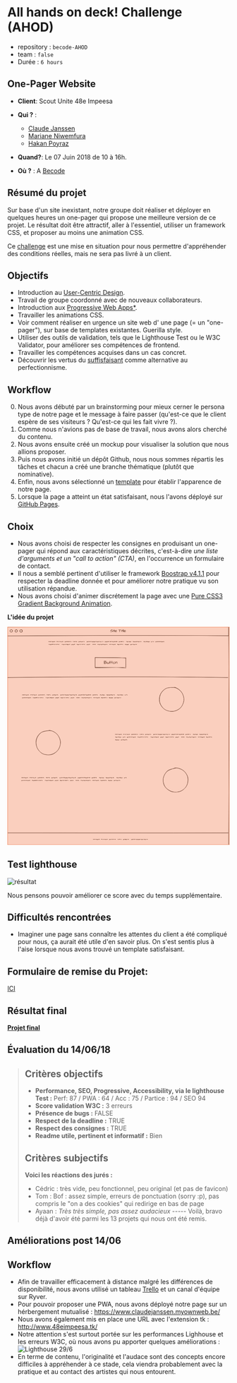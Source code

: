 # All hands on deck! Challenge (AHOD)

- repository : `becode-AHOD`
- team : `false`
- Durée : `6 hours`


## One-Pager Website
- **Client**: Scout Unite 48e Impeesa

- **Qui ?** : 
  - [Claude Janssen](https://github.com/ClaudeJanssenPro)
  - [Mariane Niwemfura](https://github.com/MarianeNiwe)
  - [Hakan Poyraz](https://github.com/Plouck)

- **Quand?**: Le 07 Juin 2018 de 10 à 16h.

- **Où ?**  : A [Becode](https://github.com/becodeorg/)


## Résumé du projet

Sur base d'un site inexistant, notre groupe doit réaliser et déployer en quelques heures un one-pager qui propose une meilleure version de ce projet. Le résultat doit être attractif, aller à l'essentiel, utiliser un framework CSS, et proposer au moins une animation CSS.

Ce [challenge](https://github.com/becodeorg/lovelace-2/tree/master/Projects/challenge-six-hours-team) est une mise en situation pour nous permettre d'appréhender des conditions réelles, mais ne sera pas livré à un client.


## Objectifs

- Introduction au [User-Centric Design](https://blog.prototypr.io/introduction-to-user-centered-design-approach-b0770974789e).
- Travail de groupe coordonné avec de nouveaux collaborateurs.
- Introduction aux [Progressive Web Apps*](https://dev.to/pixeline/the-easy-way-to-turn-a-website-into-a-progressive-web-app-77g).
- Travailler les animations CSS.
- Voir comment réaliser en urgence un site web d' une page (= un "one-pager"), sur base de templates existantes. Guerilla style.
- Utiliser des outils de validation, tels que le Lighthouse Test ou le W3C Validator, pour améliorer ses compétences de frontend.
- Travailler les compétences acquises dans un cas concret.
- Découvrir les vertus du [suffisfaisant](https://fr.wikipedia.org/wiki/Satisficing) comme alternative au perfectionnisme.

## Workflow

0. Nous avons débuté par un brainstorming pour mieux cerner le persona type de notre page et le message à faire passer (qu'est-ce que le client espère de ses visiteurs ? Qu'est-ce qui les fait vivre ?). 
1. Comme nous n'avions pas de base de travail, nous avons alors cherché du contenu. 
2. Nous avons ensuite créé un mockup pour visualiser la solution que nous allions proposer.
3. Puis nous avons initié un dépôt Github, nous nous sommes répartis les tâches et chacun a créé une branche thématique (plutôt que nominative).
4. Enfin, nous avons sélectionné un [template](https://blackrockdigital.github.io/startbootstrap-one-page-wonder/) pour établir l'apparence de notre page.
5. Lorsque la page a  atteint un état satisfaisant, nous l'avons déployé sur [GitHub Pages]().

## Choix

- Nous avons choisi de respecter les consignes en produisant un one-pager qui répond aux caractéristiques décrites, c'est-à-dire _une liste d'arguments et un "call to action" (CTA)_, en l'occurrence un formulaire de contact.
- Il nous a semblé pertinent d'utiliser le framework [Boostrap v4.1.1](https://getbootstrap.com) pour respecter la deadline donnée et pour améliorer notre pratique vu son utilisation répandue.
- Nous avons choisi d'animer discrétement la page avec une [Pure CSS3 Gradient Background Animation](https://codepen.io/P1N2O/pen/pyBNzX).

**L'idée du projet**

![plan](plan.png)

## Test lighthouse

![résultat](https://contattafiles.s3.us-west-1.amazonaws.com/tnt14094/TSUa0BIQMDXFTEk/Test_02.png)

Nous pensons pouvoir améliorer ce score avec du temps supplémentaire.

## Difficultés rencontrées

- Imaginer une page sans connaître les attentes du client a été compliqué pour nous, ça aurait été utile d'en savoir plus. On s'est sentis plus à l'aise lorsque nous avons trouvé un template satisfaisant.


## Formulaire de remise du Projet: 
[ICI](https://docs.google.com/forms/d/e/1FAIpQLSekPRPUW6mC1NzT_APdnxFgTuUSxSgb7lNGu-mbbu2pm4PZhA/viewform)

## Résultat final
**[Projet final](https://claudejanssenpro.github.io/becode-AHOD/)**

## Évaluation du 14/06/18
> ## Critères objectifs
> 
>  - **Performance, SEO, Progressive, Accessibility, via le lighthouse Test :** Perf: 87 / PWA : 64 / Acc : 75 / Partice : 94 / SEO 94
>  - **Score validation W3C :** 3 erreurs
>  - **Présence de bugs :** FALSE
>  - **Respect de la deadline :** TRUE
> - **Respect des consignes :**  TRUE
> - **Readme utile, pertinent et informatif :** Bien
> 
> ## Critères subjectifs
> **Voici les réactions des jurés :**
> - Cédric : très vide, peu fonctionnel, peu original (et pas de favicon)
> - Tom : Bof : assez simple, erreurs de ponctuation (sorry :p), pas compris le "on a des cookies" qui redirige en bas de page
> - Ayaan : _Très très simple, pas assez audacieux_
> ----- Voilà, bravo déjà d'avoir été parmi les 13 projets qui nous ont été remis.

## Améliorations post 14/06
   ## Workflow
   - Afin de travailler efficacement à distance malgré les différences de disponibilité, nous avons utilisé un tableau [Trello](https://trello.com/b/RznaUUZa/ahod) et un canal d'équipe sur Ryver.
   - Pour pouvoir proposer une PWA, nous avons déployé notre page sur un hérbergement mutualisé : https://www.claudejanssen.myownweb.be/
   - Nous avons également mis en place une URL avec l'extension tk : http://www.48eimpeesa.tk/
   - Notre attention s'est surtout portée sur les performances Lighhouse et les erreurs W3C, où nous avons pu apporter quelques améliorations :
  ![Lighthouse 29/6](https://www.claudejanssen.myownweb.be/reports/screenshot--2018.06.29-14-00-28.png)
   - En terme de contenu, l'originalité et l'audace sont des concepts encore difficiles à appréhender à ce stade, cela viendra probablement avec la pratique et au contact des artistes qui nous entourent. 
 
